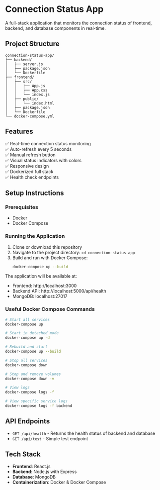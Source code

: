 # Connection Status App

A full-stack application that monitors the connection status of frontend, backend, and database components in real-time.

## Project Structure

```
connection-status-app/
├── backend/
│   ├── server.js
│   ├── package.json
│   └── Dockerfile
├── frontend/
│   ├── src/
│   │   ├── App.js
│   │   ├── App.css
│   │   └── index.js
│   ├── public/
│   │   └── index.html
│   ├── package.json
│   └── Dockerfile
└── docker-compose.yml
```

## Features

✅ Real-time connection status monitoring  
✅ Auto-refresh every 5 seconds  
✅ Manual refresh button  
✅ Visual status indicators with colors  
✅ Responsive design  
✅ Dockerized full stack  
✅ Health check endpoints  

## Setup Instructions

### Prerequisites
- Docker
- Docker Compose

### Running the Application

1. Clone or download this repository
2. Navigate to the project directory: `cd connection-status-app`
3. Build and run with Docker Compose:
   ```bash
   docker-compose up --build
   ```

The application will be available at:
- Frontend: http://localhost:3000
- Backend API: http://localhost:5000/api/health
- MongoDB: localhost:27017

### Useful Docker Compose Commands

```bash
# Start all services
docker-compose up

# Start in detached mode
docker-compose up -d

# Rebuild and start
docker-compose up --build

# Stop all services
docker-compose down

# Stop and remove volumes
docker-compose down -v

# View logs
docker-compose logs -f

# View specific service logs
docker-compose logs -f backend
```

## API Endpoints

- `GET /api/health` - Returns the health status of backend and database
- `GET /api/test` - Simple test endpoint

## Tech Stack

- **Frontend**: React.js
- **Backend**: Node.js with Express
- **Database**: MongoDB
- **Containerization**: Docker & Docker Compose









